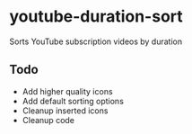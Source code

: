 # youtube-duration-sort
Sorts YouTube subscription videos by duration

## Todo

* Add higher quality icons
* Add default sorting options
* Cleanup inserted icons
* Cleanup code

